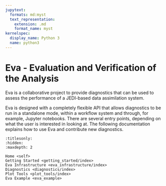 ```yaml
---
jupytext:
  formats: md:myst
  text_representation:
    extension: .md
    format_name: myst
kernelspec:
  display_name: Python 3
  name: python3
---
```


# Eva - Evaluation and Verification of the Analysis

Eva is a collaborative project to provide diagnostics that can be used to assess the performance of
a JEDI-based data assimilation system.

Eva is designed with a completely flexible API that allows diagnostics to be run in a standalone
mode, within a workflow system and through, for example, Jupyter notebooks. There are several entry
points, depending on what the user is interested in looking at. The following documentation explains
how to use Eva and contribute new diagnostics.

```{toctree}
:titlesonly:
:hidden:
:maxdepth: 2

Home <self>
Getting Started <getting_started/index>
Eva Infrastructure <eva_infrastructure/index>
Diagnostics <diagnostics/index>
Plot Tools <plot_tools/index>
Eva Example <eva_example>
```
